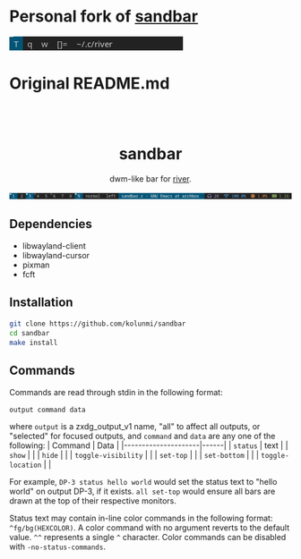 # Personal fork of [sandbar](https://github.com/kolunmi/sandbar)
![screenshot](/screenshot.png "screenshot")
# Original README.md
<br>
<br>
<div align="center">
<h1>sandbar</h1>

dwm-like bar for [river](https://github.com/riverwm/river).

![screenshot](/screenshot-old.png "screenshot")
</div>

## Dependencies
* libwayland-client
* libwayland-cursor
* pixman
* fcft

## Installation
```bash
git clone https://github.com/kolunmi/sandbar
cd sandbar
make install
```

## Commands
Commands are read through stdin in the following format:
```
output command data
```
where `output` is a zxdg_output_v1 name, "all" to affect all outputs, or "selected" for focused outputs, and `command` and `data` are any one of the following:
| Command             | Data |
|---------------------|------|
| `status`            | text |
| `show`              |      |
| `hide`              |      |
| `toggle-visibility` |      |
| `set-top`           |      |
| `set-bottom`        |      |
| `toggle-location`   |      |

For example, `DP-3 status hello world` would set the status text to "hello world" on output DP-3, if it exists. `all set-top` would ensure all bars are drawn at the top of their respective monitors.

Status text may contain in-line color commands in the following format: `^fg/bg(HEXCOLOR)`.
A color command with no argument reverts to the default value. `^^` represents a single `^` character. Color commands can be disabled with `-no-status-commands`.
